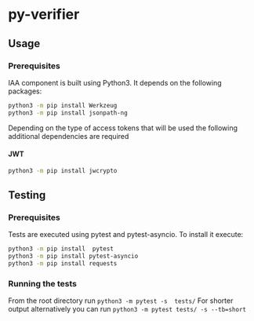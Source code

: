 # py-verifier
## Usage

### Prerequisites
IAA component is built using Python3. It depends on the following packages:

```bash
python3 -m pip install Werkzeug
python3 -m pip install jsonpath-ng
```

Depending on the type of access tokens that will be used the following additional dependencies are required

#### JWT

```bash
python3 -m pip install jwcrypto
```

## Testing

### Prerequisites
Tests are executed using pytest and pytest-asyncio. To install it execute: 

```bash
python3 -m pip install  pytest 
python3 -m pip install pytest-asyncio
python3 -m pip install requests
```

### Running the tests
From the root directory run `python3 -m pytest -s  tests/` For shorter output alternatively you can run `python3 -m pytest tests/ -s --tb=short`


